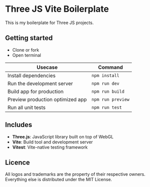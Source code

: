 # Three JS Vite Boilerplate

This is my boilerplate for Three JS projects.

## Getting started

- Clone or fork
- Open terminal

| Usecase                          | Command           |
| -------------------------------- | ----------------- |
| Install dependencies             | `npm install`     |
| Run the development server       | `npm run dev`     |
| Build app for production         | `npm run build`   |
| Preview production optimized app | `npm run preview` |
| Run all unit tests               | `npm run test`    |

## Includes

- **Three.js**: JavaScript library built on top of WebGL
- **Vite**: Build tool and development server
- **Vitest**: Vite-native testing framework

## Licence

All logos and trademarks are the property of their respective owners.
Everything else is distributed under the MIT License.
